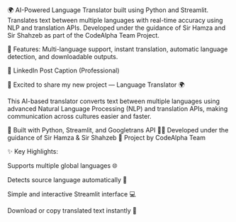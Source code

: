 🌍 AI-Powered Language Translator built using Python and Streamlit.
Translates text between multiple languages with real-time accuracy using NLP and translation APIs.
Developed under the guidance of Sir Hamza and Sir Shahzeb as part of the CodeAlpha Team Project.

📌 Features: Multi-language support, instant translation, automatic language detection, and downloadable outputs.

💼 LinkedIn Post Caption (Professional)

🚀 Excited to share my new project — Language Translator 🌍

This AI-based translator converts text between multiple languages using advanced Natural Language Processing (NLP) and translation APIs, making communication across cultures easier and faster.

🧠 Built with Python, Streamlit, and Googletrans API
👨‍💻 Developed under the guidance of Sir Hamza & Sir Shahzeb
💼 Project by CodeAlpha Team

✨ Key Highlights:

Supports multiple global languages 🌐

Detects source language automatically 🧩

Simple and interactive Streamlit interface 💻

Download or copy translated text instantly 📄
